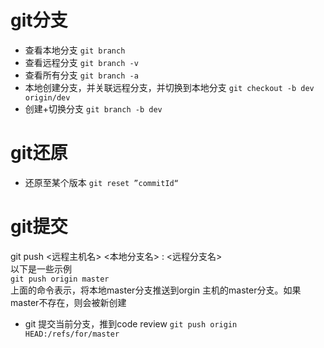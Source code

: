 # git分支
* 查看本地分支  `git branch` 
* 查看远程分支 `git branch -v`
* 查看所有分支 `git branch -a`
* 本地创建分支，并关联远程分支，并切换到本地分支 `git checkout -b dev origin/dev`
* 创建+切换分支 `git branch -b dev`


# git还原
* 还原至某个版本 `git reset ”commitId“`

# git提交
  git push <远程主机名> <本地分支名> : <远程分支名>  
  以下是一些示例  
  `git push origin master`  
  上面的命令表示，将本地master分支推送到orgin 主机的master分支。如果master不存在，则会被新创建
  
* git 提交当前分支，推到code review `git push origin HEAD:/refs/for/master`
